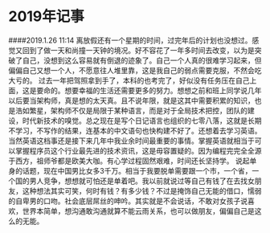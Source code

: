 # 2019年记事

####2019.1.26 11:14
    离放假还有一个星期的时间，过完年后的计划也没想过。感觉又回到了做一天和尚撞一天钟的境况。好不容花了一年多时间去改变，以为是突破了自己，没想到这么容易就有倒退的迹象了。自己一个人真的很难学习起来，但偏偏自己又想一个人，不愿意往人堆里靠，这是我自己的弱点需要克服，不然会吃大亏的。
    过去一年把驾照拿到手了，本科的也考完了，好似没有任务压在自己上面，这是要命的。想要幸福的生活还需要更多的努力。想想之前和班上同学说几年以后要当架构师，真是想的太天真。且不说年限，就是这其中需要积累的知识，也是浩如繁星，架构师不仅是局限于某种语言，而是对于全局技术把控，团队的建设，时代新技术的嗅觉。总之现在是写个日记语言也组织的七零八落，这就是长期不学习，不写作的结果，连基本的中文语句也快构建不好了。还想着去学习英语。当然英语这档事还是接下来几年中我业余时间最重要的事情。掌握英语就相当于可以掌握程序员这个行业最先进的技术资讯，这是毋容置疑的。因为编程完完全全源于西方，祖师爷都是欧美大咖。有心学过程固然艰难，时间还长坚持学。
    说起单身的话题，现在中国男比女多3千万。相当于我要脱单需要跟一个市，一个省，一个国的男人竞争，想想就可怕还是单着吧。我以前就说过等自己有钱了在去找女朋友，这种想法其实可笑，何时有钱？有多少钱？不过是掩饰自己无能的借口，懦弱的自卑男的口吻。社会底层屌丝的呻吟。其实就是不会说话，不敢对女孩子说喜欢，世界本简单，想沟通敢沟通就算不能云雨关系，也可以做朋友，偏偏自己是这么的无能。
